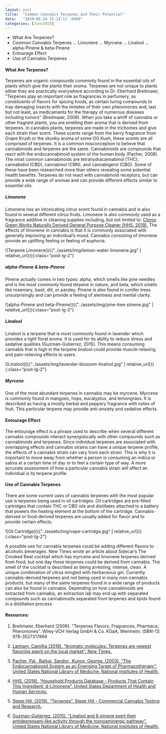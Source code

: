```yaml
---
layout: post
title:  "Common Cannabis Terpenes and Their Potential"
date:   "2019-06-24 15:12:11 -0400"
categories: [June2019]
---
```



* What Are Terpenes?
* Common Cannabis Terpenes
 ... Limonene
 ... Myrcene
 ... Linalool
 ... alpha-Pinene & beta-Pinene
* Entourage Effect
* Use of Cannabis Terpenes


#### What Are Terpenes?
Terpenes are organic compounds commonly found in the essential oils of plants which give the plants their aroma. Terpenes are not unique to plants either they are practically everywhere according to Dr. Eberhard Breitmaier, "Terpenes play an important role as fragrances in perfumery, as constituents of flavors for spicing foods, as certain luring compounds to trap damaging insects with the imitates of their own pheromones and, last but not least, as medicaments for the therapy of numerous diseases including tumors" (Breitmaier, 2006). When you take a whiff of cannabis or other fragrant plants, you are smelling their aroma that is derived from terpenes. In cannabis plants, terpenes are made in the trichomes and give each strain their scent. These scents range from the berry fragrance from Grape Krush or the skunky aroma of some OG Kush, these scents are all comprised of terpenes. It is a common misconception to believe that cannabinoids and terpenes are the same. Cannabinoids are compounds that react with the endocannabinoid system of the human body (Pacher, 2008). The most common cannabinoids are tetrahydracannabinol (THC), cannabidiol (CBD), cannabinol (CBN), and cannabigerol (CBG). Some of these have been researched more than others revealing some potential health benefits. Terpenes do not react with cannabinoid receptors, but can provide a wide range of aromas and can provide different effects similar to essential oils. 

##### Limonene
Limonene has an intoxicating citrus scent found in cannabis and is also found in several different citrus fruits. Limonene is also commonly used as a fragrance additive in cleaning supplies including, but not limited to: [Clorox Green Works Naturally Derived General Purpose Cleaner (HHS, 2019).](https://householdproducts.nlm.nih.gov/cgi-bin/household/brands?tbl=chem&id=166) The effects of limonene in cannabis is that it is commonly associated with generally improving an individual’s mood. Cannabis consisting of limonene provide an uplifting feeling or feeling of euphoria.

![Terpene Limonene]({{"../assets/img/lemon-water-limonene.jpg" | relative_url}}){:class="post-lg-2"}

##### alpha-Pinene & beta-Pinene
Pinene actually comes in two types: alpha, which smells like pine needles and is the most commonly found terpene in nature, and beta, which smells like rosemary, basil, dill, or parsley. Pinene is also found in conifer trees unsurprisingly and can provide a feeling of alertness and mental clarity.

![alpha-Pinene and beta-Pinene]({{"../assets/img/pine-tree-pinene.jpg" | relative_url}}){:class="post-lg-2"}

##### Linalool
Linalool is a terpene that is most commonly found in lavender which provides a light floral aroma. It is used for its ability to reduce stress and sedative qualities (Guzman-Gutierrez, 2015). This means consuming cannabis that is high in the terpene linalool could provide muscle-relaxing and pain-relieving effects to users. 

![Linalool]({{"../assets/img/lavender-blossom-linalool.jpg" | relative_url}}){:class="post-lg-2"}

##### Myrcene
One of the most abundant terpenes in cannabis may be myrcene. Myrcene is commonly found in mangoes, hops, eucalyptus, and lemongrass. It is described as having a mostly herbal and peppery fragrance with notes of fruit. This particular terpene may provide anti-anxiety and sedative effects.

#### Entourage Effect
The entourage effect is a phrase used to describe when several different cannabis compounds interact synergistically with other compounds such as cannabinoids and terpenes. Since individual terpenes are associated with overlapping effects and cannabis strains can have a unique terpene profile, the effects of a cannabis strain can vary from each strain. This is why it is important to move away from whether a person is consuming an indica or sativa at a certain time of day or to feel a certain type of way. A more accurate assessment of how a particular cannabis strain will affect an individual is its terpene profile. 

#### Use of Cannabis Terpenes
There are some current uses of cannabis terpenes with the most popular use is terpenes being used in oil cartridges. Oil cartridges are pre-filled cartridges that contain THC or CBD oils and distillates attached to a battery that powers the heating element at the bottom of the cartridge. Cannabis-derived or food-derived terpenes are usually added for flavor and to provide certain effects. 

![Oil Cartridge]({{"../assets/img/vape-cartridge.jpg" | relative_url}}){:class="post-lg-2"}

A possible use for cannabis terpenes could be adding different flavors to alcoholic beverages. New Times wrote an article about Sidecar’s The Crooked Beat cocktail which has myrcene and limonene terpenes derived from food, but one day these terpenes could be derived from cannabis. The smell of the cocktail is described as being arresting, intense, clean. A unique combination of citrus mingled with herbaceous gin. Currently cannabis-derived terpenes and not being used in many non-cannabis products, but many of the same terpenes found in a wide range of products can also be found in cannabis. Depending on how cannabinoids are extracted from cannabis, an extraction lab may end up with separated compounds such as cannabinoids separated from terpenes and lipids found in a distillation process. 

#### Resources:
1. Breitmaier, Eberhard (2006). "Terpenes Flavors, Fragrances, Pharmaca, Pheromones". Wiley-VCH Verlag GmbH & Co. KGaA, Weinheim. ISBN-13: 978-3527317868

2. <a href="https://m.newtimesslo.com/sanluisobispo/aromatic-molecules-the-newest-flavoring-agent-on-the-local-market-starts-with-cannabis-even-though-its-not-derived-from-cannabis/Content?oid=8326281">Lanham, Camillia (2019). "Aromatic molecules: Terpenes are newest flavoring agent on the local market". New Times.</a>

3. <a href="https://www.ncbi.nlm.nih.gov/pmc/articles/PMC2241751/">Pacher, Pal., Batkai, Sandor., Kunos, George. (2003). “The Endocannabinoid System as an Emerging Target of Pharmacotherapy“. United States National Library of Medicine, National Institutes of Health.</a>

4. <a href="https://householdproducts.nlm.nih.gov/cgi-bin/household/brands?tbl=chem&id=166">HHS. (2019). “Household Products Database - Products That Contain This Ingredient: d-Limonene”. United States Department of Health and Human Services.</a>

5. <a href="https://www.steephill.com/science/terpenes">Steep Hill. (2019). “Terpenes”. Steep Hill - Commercial Cannabis Testing and Research.</a>

6. <a href="https://www.ncbi.nlm.nih.gov/pubmed/25771248">Guzman-Gutierrez. (2015). “Linalool and β-pinene exert their antidepressant-like activity through the monoaminergic pathway”. United States National Library of Medicine, National Institutes of Health.</a>

